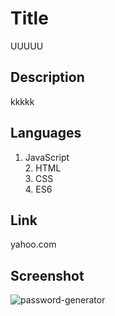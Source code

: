 

  # Title
  UUUUU

  ## Description
  kkkkk

  ## Languages
  1. JavaScript<br>2. HTML<br>3. CSS<br>4. ES6<br>

  ## Link
  yahoo.com

  ## Screenshot
  ![password-generator](https://github.com/Minmaung0307/professional-readme_generator/blob/404ac8412adba13b5de1992c3f56b9353ac1a891/images/password-generator.png)
  
  